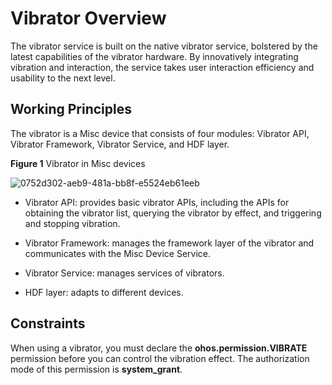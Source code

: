 # Vibrator Overview


The vibrator service is built on the native vibrator service, bolstered by the latest capabilities of the vibrator hardware. By innovatively integrating vibration and interaction, the service takes user interaction efficiency and usability to the next level.


## Working Principles

The vibrator is a Misc device that consists of four modules: Vibrator API, Vibrator Framework, Vibrator Service, and HDF layer.

  **Figure 1** Vibrator in Misc devices

![0752d302-aeb9-481a-bb8f-e5524eb61eeb](figures/0752d302-aeb9-481a-bb8f-e5524eb61eeb.png)

- Vibrator API: provides basic vibrator APIs, including the APIs for obtaining the vibrator list, querying the vibrator by effect, and triggering and stopping vibration.

- Vibrator Framework: manages the framework layer of the vibrator and communicates with the Misc Device Service.

- Vibrator Service: manages services of vibrators.

- HDF layer: adapts to different devices.


## Constraints

When using a vibrator, you must declare the **ohos.permission.VIBRATE** permission before you can control the vibration effect. The authorization mode of this permission is **system_grant**.
